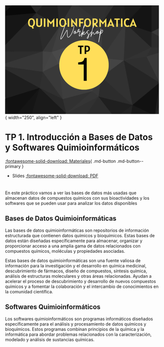 ![Image](img/3.png){ width="250", align="left" }

# **TP 1**. Introducción a Bases de Datos y Softwares Quimioinformáticos

[:fontawesome-solid-download: Materiales](https://colab.research.google.com/drive/1g-QhAABDzJpFO4Gqbp6Fssc6Q6LMV-bq?usp=drive_link){ .md-button .md-button--primary }

<!--
Este es el botón para decargar materiales, en (#) hay que agregar el link correspondiente
--->

* Slides [:fontawesome-solid-download: PDF](https://drive.google.com/file/d/1HUecyMWHsp-GdO0NyMj4XEfHK6pgwj2x/view?usp=sharing)

# 
En este práctico vamos a ver las bases de datos más usadas que almacenan datos de compuestos químicos con sus bioactividades y los softwares que se pueden usar para analizar los datos disponibles 

## Bases de Datos Quimioinformáticas

Las bases de datos quimioinformáticas son repositorios de información estructurada que contienen datos químicos y bioquímicos. Estas bases de datos están diseñadas específicamente para almacenar, organizar y proporcionar acceso a una amplia gama de datos relacionados con compuestos químicos, moléculas y propiedades asociadas.

Estas bases de datos quimioinformáticas son una fuente valiosa de información para la investigación y el desarrollo en química medicinal, descubrimiento de fármacos, diseño de compuestos, síntesis química, análisis de estructuras moleculares y otras áreas relacionadas. Ayudan a acelerar el proceso de descubrimiento y desarrollo de nuevos compuestos químicos y a fomentar la colaboración y el intercambio de conocimientos en la comunidad científica.

## Softwares Quimioinformáticos

Los softwares quimioinformáticos son programas informáticos diseñados específicamente para el análisis y procesamiento de datos químicos y bioquímicos. Estos programas combinan principios de la química y la informática para abordar problemas relacionados con la caracterización, modelado y análisis de sustancias químicas.
